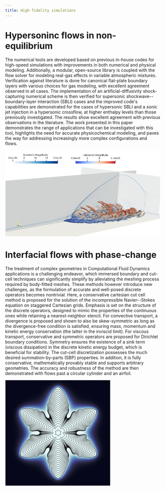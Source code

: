 ```yaml
---
title: High-fidelity simulations 
---
```


# Hypersoninc flows in non-equilibrium 
The numerical tools are developed based on previous in-house 
codes for high-speed simulations with improvements in both 
numerical and physical modeling.  Additionally, a modular, 
open-source library is coupled with the flow solver for modeling 
real-gas effects in variable atmospheric mixtures. Verification 
against literature is done for canonical flat-plate boundary 
layers with various choices for gas modeling, with excellent 
agreement observed in all cases. The implementation of an 
artificial-diffusivity shock-capturing numerical scheme is 
then verified for supersonic shockwave--boundary-layer 
interaction (SBLI) cases and the improved code's capabilities 
are demonstrated for the cases of hypersonic SBLI and a 
sonic jet injection in a hypersonic crossflow, at higher 
enthalpy levels than those previously investigated. 
The results show excellent agreement with previous observations 
in the literature. The work presented in this paper demonstrates 
the range of applications that can be investigated with this 
tool, highlights the need for accurate physicochemical 
modeling, and paves the way for addressing increasingly 
more complex configurations and flows.

![JICF](jicf.png "JICF")

# Interfacial flows with phase-change
The treatment of complex geometries in Computational Fluid Dynamics applications is a challenging endeavor, which immersed boundary and cut-cell techniques can significantly simplify by alleviating the meshing process required by body-fitted meshes. These methods however introduce new challenges, as the formulation of accurate and well-posed discrete operators becomes nontrivial. Here, a conservative cartesian cut cell method is proposed for the solution of the incompressible Navier--Stokes equation on staggered Cartesian grids. Emphasis is set on the structure of the discrete operators, designed to mimic the properties of the continuous ones while retaining a nearest-neighbor stencil. For convective transport, a divergence is proposed and shown to also be skew-symmetric as long as the divergence-free condition is satisfied, ensuring mass, momentum and kinetic energy conservation (the latter in the inviscid limit). For viscous transport, conservative and symmetric operators are proposed for Dirichlet boundary conditions. Symmetry ensures the existence of a sink term (viscous dissipation) in the discrete kinetic energy budget, which is beneficial for stability. The cut-cell discretization possesses the much desired summation-by-parts (SBP) properties. In addition, it is fully conservative, mathematically provably stable and supports arbitrary geometries. The accuracy and robustness of the method are then demonstrated with flows past a circular cylinder and an airfoil.

![multiphase](multiphase.png "multiphase")






